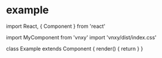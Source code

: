 # example

import React, { Component } from 'react'

import MyComponent from 'vnxy'
import 'vnxy/dist/index.css'

class Example extends Component {
  render() {
    return <MyComponent />
  }
}
